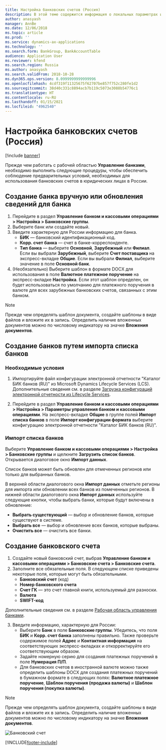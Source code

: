```yaml
---
title: Настройка банковских счетов (Россия)
description: В этой теме содержится информация о локальных параметрах и необходимых условиях для банковских модулей для России.
author: anasyash
manager: AnnBe
ms.date: 12/06/2018
ms.topic: article
ms.prod: ''
ms.service: dynamics-ax-applications
ms.technology: ''
ms.search.form: BankGroup, BankAccountTable
audience: Application User
ms.reviewer: kfend
ms.search.region: Russia
ms.author: anasyash
ms.search.validFrom: 2018-10-28
ms.dyn365.ops.version: 8.0999999999999996
ms.openlocfilehash: 4cdf319f11325675f62707be857f752c280fe1d2
ms.sourcegitcommit: 38d40c331c8894acb7b119c5073e3088b54776c1
ms.translationtype: HT
ms.contentlocale: ru-RU
ms.lasthandoff: 01/15/2021
ms.locfileid: "4962540"
---
```

# <a name="set-up-bank-accounts-russia"></a>Настройка банковских счетов (Россия)

[!include [banner](../includes/banner.md)]

Прежде чем работать с рабочей областью **Управление банками**, необходимо выполнить следующие процедуры, чтобы обеспечить соблюдение предварительных условий, необходимых для использования банковских счетов в юридических лицах в России.

## <a name="create-a-bank-manually-or-update-information-for-a-bank"></a>Создание банка вручную или обновления сведений для банка

1. Перейдите в раздел **Управление банком и кассовыми операциями > Настройка > Банковские группы**.
2. Выберите банк или создайте новый. 
2. Введите характерную для России информацию для банка.  
   - **БИК** — банковский идентификационный код. 
   - **Корр. счет банка** — счет в банке-корреспонденте.
   - **Тип банка** — выберите **Основной**, **Зарубежный** или **Филиал**. Если вы выбрали **Зарубежный**, выберите **Счет поставщика** на экспресс-вкладке **Общие**. Если вы выбрали **Филиал**, выберите значение в поле **Основной банк**.
3. (Необязательно) Выберите шаблон в формате DOCX для использования в поле **Валютное платежное поручение** на экспресс-вкладке **Настройка**. Если этот шаблон определен, он будет использоваться по умолчанию для платежного поручения в валюте для всех зарубежных банковских счетов, связанных с этим банком.

> [!NOTE]
> Прежде чем определять шаблон документа, создайте шаблоны в виде файлов и вложите их в запись. Определить наличие вложенных документов можно по числовому индикатору на значке **Вложения документов**.


## <a name="create-banks-by-importing-a-list-of-banks"></a>Создание банков путем импорта списка банков

### <a name="prerequisites"></a>Необходимые условия

1.  Импортируйте файл конфигурации электронной отчетности "Каталог БИК банков (RU)" из Microsoft Dynamics Lifecycle Services (LCS).
Дополнительные сведения см. в разделе [Загрузка конфигураций электронной отчетности из Lifecycle Services](../../dev-itpro/analytics/download-electronic-reporting-configuration-lcs.md).

2. Перейдите в раздел **Управление банком и кассовыми операциями > Настройка > Параметры управления банком и кассовыми операциями**. На экспресс-вкладке **Общие** в группе полей **Импорт списка банков** в поле **Импорт конфигурации формата** выберите конфигурацию электронной отчетности "Каталог БИК банков (RU)".


### <a name="import-a-list-of-banks"></a>Импорт списка банков

Выберите **Управление банком и кассовыми операциями > Настройка > Банковские группы** и щелкните **Загрузить список банков**. Открывается диалоговое окно **Импорт данных**.

Список банков может быть обновлен для отмеченных регионов или только для выбранных банков.

В верхней области диалогового окна **Импорт данных** отметьте регионы для импорта или обновлении всех банков из помеченных регионов.
В нижней области диалогового окна **Импорт данных** используйте следующие кнопки, чтобы выбрать банки, которые будут включены в обновление:
  - **Выбрать существующий** — выбор и обновление банков, которые существуют в системе.
  - **Выбрать все** — выбор и обновление всех банков, которые выбраны.
  - **Очистить все** — очистить все банки. 

## <a name="create-a-bank-account"></a>Создание банковского счета

1. Создайте новый банковский счет, выбрав **Управление банком и кассовыми операциями > Банковские счета > Банковские счета**.
2. Заполните все обязательные поля. В следующем списке приведены некоторые поля, которые могут быть обязательными. 
    - **Банковский счет** (код)
    - **Номер банковского счета**
    - **Счет ГК** — это счет главной книги, используемый для разноски.
    - **Валюта**
    - **SWIFT-код** 

  Дополнительные сведения см. в разделе [Рабочая область управления банками](../cash-bank-management/bank-management-workspace.md).

3. Введите информацию, характерную для России: 
    - Выберите **Банк** в поле **Банковские группы**. Убедитесь, что поля **БИК** и **Корр. счет банка** заполнены правильно. Также проверьте содержимое полей **Адрес** и **Контактная информация** на соответствующих экспресс-вкладках и откорректируйте его соответствующим образом.
    - Задайте номерную серию для создания платежных поручений в поле **Нумерация П/П**.
    - Для банковских счетов в иностранной валюте можно также определить шаблоны DOCX для создания платежных поручений в бумажном формате в следующих полях: **Валютное платежное поручение**, **Шаблон поручения (продажа валюты)** и **Шаблон поручения (покупка валюты)**. 

> [!NOTE]
> Прежде чем определять шаблон документа, создайте шаблоны в виде файлов и вложите их в запись. Определить наличие вложенных документов можно по числовому индикатору на значке **Вложения документов**.

![Банковский счет](media/rus-bank-account.jpg)


[!INCLUDE[footer-include](../../includes/footer-banner.md)]